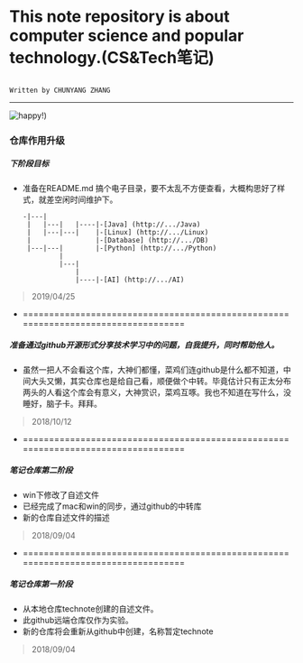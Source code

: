 
# This note repository is about computer science and popular technology.(CS&Tech笔记)

                                                                                  Written by CHUNYANG ZHANG
---
![happy!]([https://github.com/zhangshity/technote/blob/master/Resources/giphy.gif))

### 仓库作用升级

##### 下阶段目标
* 准备在README.md 搞个电子目录，要不太乱不方便查看，大概构思好了样式，就差空闲时间维护下。
   ```
   -|---|
    |   |---|   |----|-[Java] (http://.../Java)
    |   |---|---|    |-[Linux] (http://.../Linux)
    |                |-[Database] (http://.../DB)
    |---|---|        |-[Python] (http://.../Python)
            |
            |---|
                |
                |----|-[AI] (http://.../AI)
   ```

> 2019/04/25
* ==================================================================================
##### 准备通过github开源形式分享技术学习中的问题，自我提升，同时帮助他人。
* 虽然一把人不会看这个库，大神们都懂，菜鸡们连github是什么都不知道，中间大头又懒，其实仓库也是给自己看，顺便做个中转。毕竟估计只有正太分布两头的人看这个库会有意义，大神赏识，菜鸡互啄。我也不知道在写什么，没睡好，脑子卡。拜拜。
> 2018/10/12

* ==================================================================================
##### 笔记仓库第二阶段
* win下修改了自述文件
* 已经完成了mac和win的同步，通过github的中转库
* 新的仓库自述文件的描述
> 2018/09/04
* ==================================================================================
##### 笔记仓库第一阶段
* 从本地仓库technote创建的自述文件。
* 此github远端仓库仅作为实验。
* 新的仓库将会重新从github中创建，名称暂定technote
>2018/09/04

